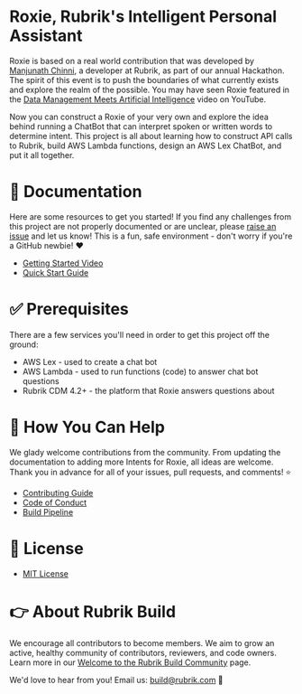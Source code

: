 # Roxie, Rubrik's Intelligent Personal Assistant 

Roxie is based on a real world contribution that was developed by [Manjunath Chinni](https://github.com/manjunathchinni), a developer at Rubrik, as part of our annual Hackathon. The spirit of this event is to push the boundaries of what currently exists and explore the realm of the possible. You may have seen Roxie featured in the [Data Management Meets Artificial Intelligence](https://www.youtube.com/watch?v=8OcGcScgzOo) video on YouTube.

Now you can construct a Roxie of your very own and explore the idea behind running a ChatBot that can interpret spoken or written words to determine intent. This project is all about learning how to construct API calls to Rubrik, build AWS Lambda functions, design an AWS Lex ChatBot, and put it all together.

# :blue_book: Documentation 

Here are some resources to get you started! If you find any challenges from this project are not properly documented or are unclear, please [raise an issue](https://github.com/rubrikinc/use-case-roxie/issues/new/choose) and let us know! This is a fun, safe environment - don't worry if you're a GitHub newbie! :heart:

* [Getting Started Video](https://youtu.be/znjH9T3BveM)
* [Quick Start Guide](/docs/QUICKSTART.md)

# :white_check_mark: Prerequisites

There are a few services you'll need in order to get this project off the ground:

* AWS Lex - used to create a chat bot
* AWS Lambda - used to run functions (code) to answer chat bot questions
* Rubrik CDM 4.2+ - the platform that Roxie answers questions about

# :muscle: How You Can Help

We glady welcome contributions from the community. From updating the documentation to adding more Intents for Roxie, all ideas are welcome. Thank you in advance for all of your issues, pull requests, and comments! :star:

* [Contributing Guide](CONTRIBUTING.md)
* [Code of Conduct](CODE_OF_CONDUCT.md)
* [Build Pipeline](https://dev.azure.com/rubrik-build/use-case-roxie/_build)

# :pushpin: License

* [MIT License](LICENSE)

# :point_right: About Rubrik Build

We encourage all contributors to become members. We aim to grow an active, healthy community of contributors, reviewers, and code owners. Learn more in our [Welcome to the Rubrik Build Community](https://github.com/rubrikinc/welcome-to-rubrik-build) page.

We'd  love to hear from you! Email us: build@rubrik.com :love_letter:
